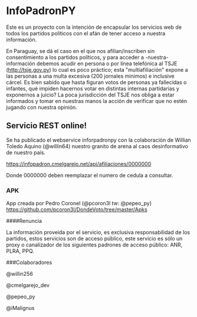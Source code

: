 # InfoPadronPY

Este es un proyecto con la intención de encapsular los servicios web de todos los partidos políticos con el afán de tener acceso a nuestra información.

En Paraguay, se dá el caso en el que nos afilian/inscriben sin consentimiento a los partidos políticos, y para acceder a -nuestra- información debemos acudir en persona o por línea telefónica al TSJE (http://tsje.gov.py) lo cual es poco práctico; esta "multiafiliación" expone a las personas a una multa excesiva (200 jornales minimos) e inclusive cárcel. Es bien sabido que hasta figuran votos de personas ya fallecidas o infantes, qué impiden hacernos votar en distintas internas partidarias y exponernos a juicio? La poca jurisdicción del TSJE nos obliga a estar informados y tomar en nuestras manos la acción de verificar que no estén jugando con nuestra opinión.

## Servicio REST online!

Se ha publicado el webservice inforpadronpy con la colaboración de Willian Toledo Aquino (@willin64) nuestro granito de arena al caos desinformativo de nuestro país.

https://infopadron.cmelgarejo.net/api/afiliaciones/0000000 

Donde 0000000 deben reemplazar el numero de cedula a consultar.

### APK

App creada por Pedro Coronel (@pcoron3l tw: @pepeo_py)
https://github.com/pcoron3l/DondeVoto/tree/master/Apks

####Renuncia

La información proveida por el servicio, es exclusiva responsabilidad de los partidos, estos servicios son de acceso público, este servicio es sólo un proxy o canalizador de los siguientes padrones de acceso público: ANR, PLRA, PPQ.

###Colaboradores

@willin256

@cmelgarejo_dev

@pepeo_py

@iMalignus
